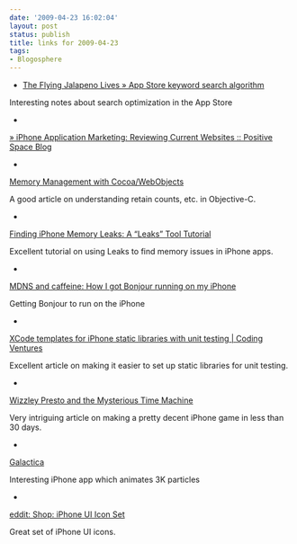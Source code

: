 ```yaml
---
date: '2009-04-23 16:02:04'
layout: post
status: publish
title: links for 2009-04-23
tags:
- Blogosphere
---
```


  * [The Flying Jalapeno Lives » App Store keyword search algorithm](http://www.theflyingjalapenolives.com/2009/04/app-store-keyword-search-algorithm/)


                

Interesting notes about search optimization in the App Store


                
            
  * 
                

[» iPhone Application Marketing: Reviewing Current Websites :: Positive Space Blog](http://www.positivespaceblog.com/archives/iphone-application-marketing-websites/)


                
                
            
  * 
                

[Memory Management with Cocoa/WebObjects](http://www.stepwise.com/Articles/Technical/MemoryManagement.html)


                

A good article on understanding retain counts, etc. in Objective-C.


                
            
  * 
                

[Finding iPhone Memory Leaks:  A “Leaks” Tool Tutorial](http://www.mobileorchard.com/find-iphone-memory-leaks-a-leaks-tool-tutorial/)


                

Excellent tutorial on using Leaks to find memory issues in iPhone apps.


                
            
  * 
                

[MDNS and caffeine: How I got Bonjour running on my iPhone](http://www.tuaw.com/2007/10/22/mdns-and-caffeine-how-i-got-bonjour-running-on-my-iphone/)


                

Getting Bonjour to run on the iPhone


                
            
  * 
                

[XCode templates for iPhone static libraries with unit testing | Coding Ventures](http://www.codingventures.com/2009/04/xcode-templates-for-iphone-static-libraries-with-unit-testing/)


                

Excellent article on making it easier to set up static libraries for unit testing.


                
            
  * 
                

[Wizzley Presto and the Mysterious Time Machine](http://www.30daygame.com/)


                

Very intriguing article on making a pretty decent iPhone game in less than 30 days.


                
            
  * 
                

[Galactica](http://www.thumbspark.com/galactica/)


                

Interesting iPhone app which animates 3K particles


                
            
  * 
                

[eddit: Shop: iPhone UI Icon Set](http://eddit.com/shop/iphone_ui_icon_set/)

Great set of iPhone UI icons.
